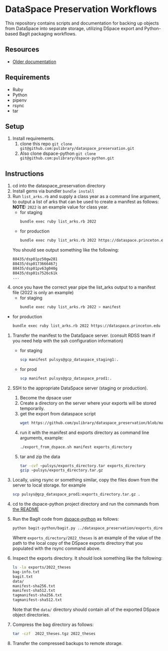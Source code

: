 # DataSpace Preservation Workflows

This repository contains scripts and documentation for backing up objects from DataSpace into separate storage, utilizing DSpace export and Python-based BagIt packaging workflows.

## Resources 
* [Older documentation](https://docs.google.com/document/d/1Io6V34ft__acYTX6uMZQO-8zJy5EX-qXLiUwgGmREsk/edit)

## Requirements
* Ruby 
* Python
* pipenv
* rsync 
* tar

## Setup

1. Install requirements.
   1. clone this repo `git clone git@github.com:pulibrary/dataspace_preservation.git`
   1. Also clone dspace-python `git clone git@github.com:pulibrary/dspace-python.git`

## Instructions

1. cd into the dataspace_preservation directory
1. Install gems via bundler `bundle install`
1. Run `list_arks.rb` and supply a class year as a command line argument, to output a list of arks that can be used to create a manifest as follows:
    **NOTE:** `2022` is an example value for class year.
   * for staging
      ```bash 
      bundle exec ruby list_arks.rb 2022
      ```
   * for production
      ```bash 
      bundle exec ruby list_arks.rb 2022 https://dataspace.princeton.edu
      ```
    You should see output something like the following: 
    ```bash 
    88435/dsp01pz50gw281
    88435/dsp0173666467j
    88435/dsp01pv63g040g
    88435/dsp01s7526c61k
    ...
    ```
1. once you have the correct year pipe the list_arks output to a manifest file (2022 is only an example)
   * for staging
     ```bash
     bundle exec ruby list_arks.rb 2022 > manifest
     ```
  * for production 
     ```bash
     bundle exec ruby list_arks.rb 2022 https://dataspace.princeton.edu > manifest
     ```  
1. Transfer the manifest to the DataSpace server. (consult RDSS team if you need help with the ssh configuration information)
   * for staging
     ```bash
     scp manifest pulsys@gcp_dataspace_staging1:.
     ```
   * for prod
     ```bash
     scp manifest pulsys@gcp_dataspace_prod1:.
     ```
1. SSH to the appropriate DataSpace server (staging or production).
   1. Become the dpsace user
   1. Create a directory on the server where your exports will be stored temporarily.
   1. get the export from dataspace script
      ```bash
      wget https://github.com/pulibrary/dataspace_preservation/blob/main/export_from_dspace.sh
      ```
   1. run it with the manifest and exports directory as command line arguments, example:
      ```bash 
      ./export_from_dspace.sh manifest exports_directory
      ```
   1. tar and zip the data
      ```bash
      tar -cvf ~pulsys/exports_directory.tar exports_directory
      gzip ~pulsys/exports_directory.tar.gz
      ```
1. Locally, using rsync or something similar, copy the files down from the server to local storage. for example
   ```bash
   scp pulsys@gcp_dataspace_prod1:exports_directory.tar.gz .
   ```
   
1. cd to the dspace-python project directory and run the commands from [the README](https://github.com/pulibrary/dspace-python#installing-the-python-package-dependencies)
1. Run the BagIt code from [dspace-python](https://github.com/pulibrary/dspace-python) as follows:
    ```bash
    python bagit-python/bagit.py ../dataspace_preservation/exports_directory/2022_theses
    ```
    Where `exports_directory/2022_theses` is an example of the value of the path to the local copy of the DSpace exports directory that you populated with the rsync command above.
1. Inspect the exports directory.  It should look something like the following: 
    ```bash
    ls -la exports/2022_theses
    bag-info.txt
    bagit.txt
    data/
    manifest-sha256.txt
    manifest-sha512.txt
    tagmanifest-sha256.txt
    tagmanifest-sha512.txt
    ```
    Note that the `data/` directory should contain all of the exported DSpace object directories.
1. Compress the bag directory as follows:
    ```bash 
    tar -czf  2022_theses.tgz 2022_theses
    ```
1. Transfer the compressed backups to remote storage.
